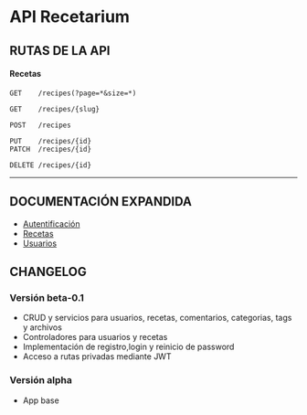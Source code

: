 API Recetarium
================================

## RUTAS DE LA API

#### Recetas

```
GET    /recipes(?page=*&size=*)

GET    /recipes/{slug}

POST   /recipes

PUT    /recipes/{id}
PATCH  /recipes/{id}

DELETE /recipes/{id}
```

-----

## DOCUMENTACIÓN EXPANDIDA

- [Autentificación](/doc/auth-doc.md)
- [Recetas](/doc/recetas-doc.md)
- [Usuarios](/doc/user-doc.md)

## CHANGELOG

### Versión beta-0.1

- CRUD y servicios para usuarios, recetas, comentarios, categorias, tags y archivos
- Controladores para usuarios y recetas
- Implementación de registro,login y reinicio de password
- Acceso a rutas privadas mediante JWT

### Versión alpha

- App base

